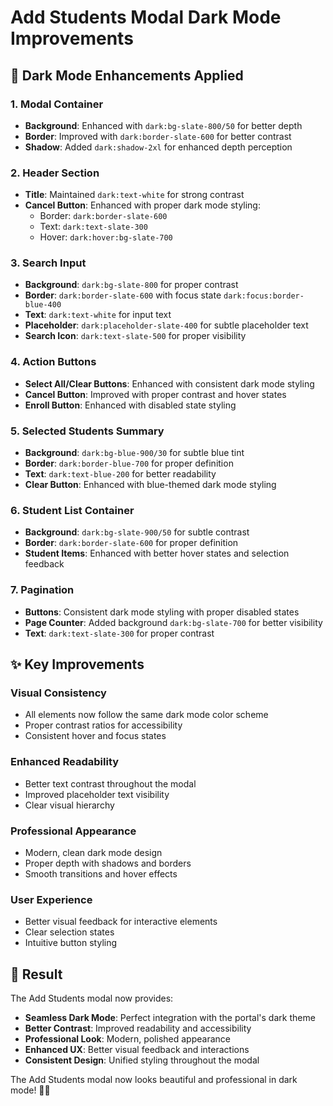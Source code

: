 # Add Students Modal Dark Mode Improvements

## 🎨 **Dark Mode Enhancements Applied**

### **1. Modal Container**
- **Background**: Enhanced with `dark:bg-slate-800/50` for better depth
- **Border**: Improved with `dark:border-slate-600` for better contrast
- **Shadow**: Added `dark:shadow-2xl` for enhanced depth perception

### **2. Header Section**
- **Title**: Maintained `dark:text-white` for strong contrast
- **Cancel Button**: Enhanced with proper dark mode styling:
  - Border: `dark:border-slate-600`
  - Text: `dark:text-slate-300`
  - Hover: `dark:hover:bg-slate-700`

### **3. Search Input**
- **Background**: `dark:bg-slate-800` for proper contrast
- **Border**: `dark:border-slate-600` with focus state `dark:focus:border-blue-400`
- **Text**: `dark:text-white` for input text
- **Placeholder**: `dark:placeholder-slate-400` for subtle placeholder text
- **Search Icon**: `dark:text-slate-500` for proper visibility

### **4. Action Buttons**
- **Select All/Clear Buttons**: Enhanced with consistent dark mode styling
- **Cancel Button**: Improved with proper contrast and hover states
- **Enroll Button**: Enhanced with disabled state styling

### **5. Selected Students Summary**
- **Background**: `dark:bg-blue-900/30` for subtle blue tint
- **Border**: `dark:border-blue-700` for proper definition
- **Text**: `dark:text-blue-200` for better readability
- **Clear Button**: Enhanced with blue-themed dark mode styling

### **6. Student List Container**
- **Background**: `dark:bg-slate-900/50` for subtle contrast
- **Border**: `dark:border-slate-600` for proper definition
- **Student Items**: Enhanced with better hover states and selection feedback

### **7. Pagination**
- **Buttons**: Consistent dark mode styling with proper disabled states
- **Page Counter**: Added background `dark:bg-slate-700` for better visibility
- **Text**: `dark:text-slate-300` for proper contrast

## ✨ **Key Improvements**

### **Visual Consistency**
- All elements now follow the same dark mode color scheme
- Proper contrast ratios for accessibility
- Consistent hover and focus states

### **Enhanced Readability**
- Better text contrast throughout the modal
- Improved placeholder text visibility
- Clear visual hierarchy

### **Professional Appearance**
- Modern, clean dark mode design
- Proper depth with shadows and borders
- Smooth transitions and hover effects

### **User Experience**
- Better visual feedback for interactive elements
- Clear selection states
- Intuitive button styling

## 🎯 **Result**
The Add Students modal now provides:
- **Seamless Dark Mode**: Perfect integration with the portal's dark theme
- **Better Contrast**: Improved readability and accessibility
- **Professional Look**: Modern, polished appearance
- **Enhanced UX**: Better visual feedback and interactions
- **Consistent Design**: Unified styling throughout the modal

The Add Students modal now looks beautiful and professional in dark mode! 🌙✨
